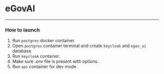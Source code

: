 # eGovAI

---

### How to launch

1. Run `postgres` docker container.
2. Open `postgres` container terminal and create `keycloak` and `egov_ai` database.
3. Run `keycloak` container.
4. Make sure _.env_ file is present with options.
5. Run `api` container for dev mode.
